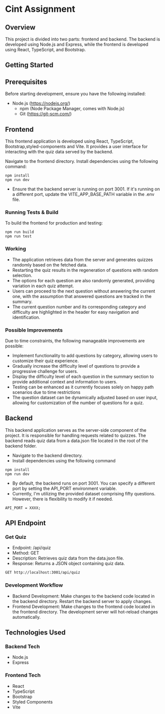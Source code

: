 # Cint Assignment

## Overview

This project is divided into two parts: frontend and backend. The backend is developed using Node.js and Express, while the frontend is developed using React, TypeScript, and Bootstrap.

## Getting Started

## Prerequisites

Before starting development, ensure you have the following installed:

- Node.js (<https://nodejs.org/>)
  - npm (Node Package Manager, comes with Node.js)
  - Git (<https://git-scm.com/>)

## Frontend

This frontend application is developed using React, TypeScript, Bootstrap,styled-components and Vite. It provides a user interface for interacting with the quiz data served by the backend.

Navigate to the frontend directory.
Install dependencies using the following command:

```node
npm install
npm run dev
```

- Ensure that the backend server is running on port 3001. If it's running on a different port, update the VITE_APP_BASE_PATH variable in the .env file.

### Running Tests & Build

To build the frontend for production and testing:

```node
npm run build
npm run test
```

### Working

- The application retrieves data from the server and generates quizzes randomly based on the fetched data.
- Restarting the quiz results in the regeneration of questions with random selection.
- The options for each question are also randomly generated, providing variation in each quiz attempt.
- Users can proceed to the next question without answering the current one, with the assumption that answered questions are tracked in the summary.
- The current question number and its corresponding category and difficulty are highlighted in the header for easy navigation and identification.

### Possible Improvements

Due to time constraints, the following manageable improvements are possible:

- Implement functionality to add questions by category, allowing users to customize their quiz experience.
- Gradually increase the difficulty level of questions to provide a progressive challenge for users.
- Display the difficulty level of each question in the summary section to provide additional context and information to users.
- Testing can be enhanced as it currently focuses solely on happy path scenarios due to time restrictions
- The question dataset can be dynamically adjusted based on user input, allowing for customization of the number of questions for a quiz. 

## Backend

This backend application serves as the server-side component of the project. It is responsible for handling requests related to quizzes.
The backend reads quiz data from a data.json file located in the root of the backend folder.

- Navigate to the backend directory.
- Install dependencies using the following command

```node
npm install
npm run dev
```

- By default, the backend runs on port 3001. You can specify a different port by setting the API_PORT environment variable.
- Currently, I'm utilizing the provided dataset comprising fifty questions. However, there is flexibility to modify it if needed.

```node
API_PORT = XXXX;
```

## API Endpoint

### Get Quiz

- Endpoint: /api/quiz
- Method: GET
- Description: Retrieves quiz data from the data.json file.
- Response: Returns a JSON object containing quiz data.

```bash
GET http://localhost:3001/api/quiz
```

### Development Workflow

- Backend Development: Make changes to the backend code located in the backend directory.
  Restart the backend server to apply changes.
- Frontend Development: Make changes to the frontend code located in the frontend directory. The development server will hot-reload changes automatically.

## Technologies Used

### Backend Tech

- Node.js
- Express

### Frontend Tech

- React
- TypeScript
- Bootstrap
- Styled Components
- Vite
